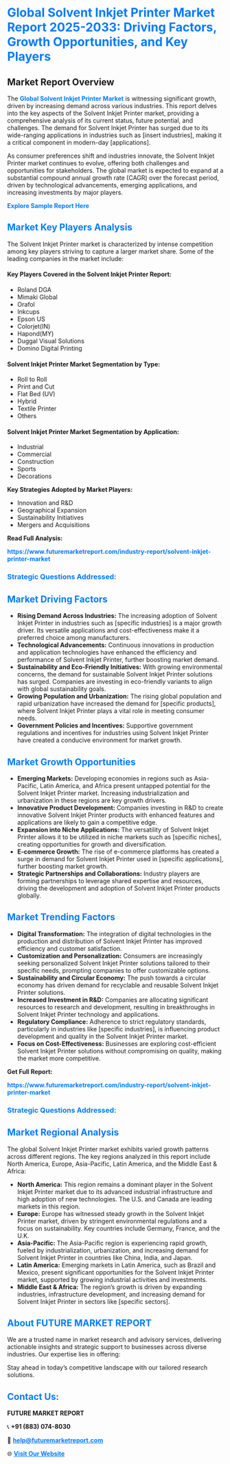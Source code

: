<h1 style="color: #007BFF;">Global Solvent Inkjet Printer Market Report 2025-2033: Driving Factors, Growth Opportunities, and Key Players</h1>

<section id="overview">
<h2>Market Report Overview</h2>
<p>The <a href="https://www.futuremarketreport.com/industry-report/solvent-inkjet-printer-market" style="color: #007BFF; text-decoration: none;"><strong>Global Solvent Inkjet Printer Market</strong></a> is witnessing significant growth, driven by increasing demand across various industries. This report delves into the key aspects of the Solvent Inkjet Printer market, providing a comprehensive analysis of its current status, future potential, and challenges. The demand for Solvent Inkjet Printer has surged due to its wide-ranging applications in industries such as [insert industries], making it a critical component in modern-day [applications].</p>
<p>As consumer preferences shift and industries innovate, the Solvent Inkjet Printer market continues to evolve, offering both challenges and opportunities for stakeholders. The global market is expected to expand at a substantial compound annual growth rate (CAGR) over the forecast period, driven by technological advancements, emerging applications, and increasing investments by major players.</p>
</section>

<section id="overview">
<p><a href="https://www.futuremarketreport.com/request-sample/reportId=56080" style="color: #007BFF; text-decoration: none;"><strong>Explore Sample Report Here</strong></a></p>
</section>

<section id="key-players">
<h2 style="color: #007BFF;">Market Key Players Analysis</h2>
<p>The Solvent Inkjet Printer market is characterized by intense competition among key players striving to capture a larger market share. Some of the leading companies in the market include:</p>
<h4>Key Players Covered in the Solvent Inkjet Printer Report:</h4>
<ul><li>Roland DGA</li><li>Mimaki Global</li><li>Orafol</li><li>Inkcups</li><li>Epson US</li><li>Colorjet(IN)</li><li>Hapond(MY)</li><li>Duggal Visual Solutions</li><li>Domino Digital Printing</li></ul>
<h4>Solvent Inkjet Printer Market Segmentation by Type:</h4>
<ul><li>Roll to Roll</li><li>Print and Cut</li><li>Flat Bed (UV)</li><li>Hybrid</li><li>Textile Printer</li><li>Others</li></ul>

<h4>Solvent Inkjet Printer Market Segmentation by Application:</h4>
<ul><li>Industrial</li><li>Commercial</li><li>Construction</li><li>Sports</li><li>Decorations</li></ul>
<p><strong>Key Strategies Adopted by Market Players:</strong></p>
<ul>
<li>Innovation and R&D</li>
<li>Geographical Expansion</li>
<li>Sustainability Initiatives</li>
<li>Mergers and Acquisitions</li>
</ul>
</section>

<section>
<p><strong>Read Full Analysis: </strong></p><a href="https://www.futuremarketreport.com/industry-report/solvent-inkjet-printer-market" style="color: #007BFF; text-decoration: none;"><strong>https://www.futuremarketreport.com/industry-report/solvent-inkjet-printer-market</strong></a>
<h3 style="color: #007BFF;">Strategic Questions Addressed:</h3>
</section>

<section id="driving-factors">
<h2 style="color: #007BFF;">Market Driving Factors</h2>
<ul>
<li><strong>Rising Demand Across Industries:</strong> The increasing adoption of Solvent Inkjet Printer in industries such as [specific industries] is a major growth driver. Its versatile applications and cost-effectiveness make it a preferred choice among manufacturers.</li>
<li><strong>Technological Advancements:</strong> Continuous innovations in production and application technologies have enhanced the efficiency and performance of Solvent Inkjet Printer, further boosting market demand.</li>
<li><strong>Sustainability and Eco-Friendly Initiatives:</strong> With growing environmental concerns, the demand for sustainable Solvent Inkjet Printer solutions has surged. Companies are investing in eco-friendly variants to align with global sustainability goals.</li>
<li><strong>Growing Population and Urbanization:</strong> The rising global population and rapid urbanization have increased the demand for [specific products], where Solvent Inkjet Printer plays a vital role in meeting consumer needs.</li>
<li><strong>Government Policies and Incentives:</strong> Supportive government regulations and incentives for industries using Solvent Inkjet Printer have created a conducive environment for market growth.</li>
</ul>
</section>

<section id="growth-opportunities">
<h2 style="color: #007BFF;">Market Growth Opportunities</h2>
<ul>
<li><strong>Emerging Markets:</strong> Developing economies in regions such as Asia-Pacific, Latin America, and Africa present untapped potential for the Solvent Inkjet Printer market. Increasing industrialization and urbanization in these regions are key growth drivers.</li>
<li><strong>Innovative Product Development:</strong> Companies investing in R&D to create innovative Solvent Inkjet Printer products with enhanced features and applications are likely to gain a competitive edge.</li>
<li><strong>Expansion into Niche Applications:</strong> The versatility of Solvent Inkjet Printer allows it to be utilized in niche markets such as [specific niches], creating opportunities for growth and diversification.</li>
<li><strong>E-commerce Growth:</strong> The rise of e-commerce platforms has created a surge in demand for Solvent Inkjet Printer used in [specific applications], further boosting market growth.</li>
<li><strong>Strategic Partnerships and Collaborations:</strong> Industry players are forming partnerships to leverage shared expertise and resources, driving the development and adoption of Solvent Inkjet Printer products globally.</li>
</ul>
</section>

<section id="trending-factors">
<h2 style="color: #007BFF;">Market Trending Factors</h2>
<ul>
<li><strong>Digital Transformation:</strong> The integration of digital technologies in the production and distribution of Solvent Inkjet Printer has improved efficiency and customer satisfaction.</li>
<li><strong>Customization and Personalization:</strong> Consumers are increasingly seeking personalized Solvent Inkjet Printer solutions tailored to their specific needs, prompting companies to offer customizable options.</li>
<li><strong>Sustainability and Circular Economy:</strong> The push towards a circular economy has driven demand for recyclable and reusable Solvent Inkjet Printer solutions.</li>
<li><strong>Increased Investment in R&D:</strong> Companies are allocating significant resources to research and development, resulting in breakthroughs in Solvent Inkjet Printer technology and applications.</li>
<li><strong>Regulatory Compliance:</strong> Adherence to strict regulatory standards, particularly in industries like [specific industries], is influencing product development and quality in the Solvent Inkjet Printer market.</li>
<li><strong>Focus on Cost-Effectiveness:</strong> Businesses are exploring cost-efficient Solvent Inkjet Printer solutions without compromising on quality, making the market more competitive.</li>
</ul>
</section>

<section>
<p><strong>Get Full Report: </strong></p><a href="https://www.futuremarketreport.com/industry-report/solvent-inkjet-printer-market" style="color: #007BFF; text-decoration: none;"><strong>https://www.futuremarketreport.com/industry-report/solvent-inkjet-printer-market</strong></a>
<h3 style="color: #007BFF;">Strategic Questions Addressed:</h3>
</section>


<section id="regional-analysis">
<h2 style="color: #007BFF;">Market Regional Analysis</h2>
<p>The global Solvent Inkjet Printer market exhibits varied growth patterns across different regions. The key regions analyzed in this report include North America, Europe, Asia-Pacific, Latin America, and the Middle East & Africa:</p>
<ul>
<li><strong>North America:</strong> This region remains a dominant player in the Solvent Inkjet Printer market due to its advanced industrial infrastructure and high adoption of new technologies. The U.S. and Canada are leading markets in this region.</li>
<li><strong>Europe:</strong> Europe has witnessed steady growth in the Solvent Inkjet Printer market, driven by stringent environmental regulations and a focus on sustainability. Key countries include Germany, France, and the U.K.</li>
<li><strong>Asia-Pacific:</strong> The Asia-Pacific region is experiencing rapid growth, fueled by industrialization, urbanization, and increasing demand for Solvent Inkjet Printer in countries like China, India, and Japan.</li>
<li><strong>Latin America:</strong> Emerging markets in Latin America, such as Brazil and Mexico, present significant opportunities for the Solvent Inkjet Printer market, supported by growing industrial activities and investments.</li>
<li><strong>Middle East & Africa:</strong> The region’s growth is driven by expanding industries, infrastructure development, and increasing demand for Solvent Inkjet Printer in sectors like [specific sectors].</li>
</ul>
</section>

<footer>
<h2 style="color: #007BFF;">About FUTURE MARKET REPORT</h2>
<p>We are a trusted name in market research and advisory services, delivering actionable insights and strategic support to businesses across diverse industries. Our expertise lies in offering:</p>

<p>Stay ahead in today’s competitive landscape with our tailored research solutions.</p>

<h2 style="color: #007BFF;">Contact Us:</h2>
<p><strong>FUTURE MARKET REPORT</strong></p>
<p>📞 <strong>+91 (883) 074-8030</strong></p>
<p>📧 <strong><a href="mailto:help@futuremarketreport.com" style="color: #007BFF;">help@futuremarketreport.com</a></strong></p>
<p>🌐 <strong><a href="https://www.futuremarketreport.com/" style="color: #007BFF;">Visit Our Website</a></strong></p>
</footer>